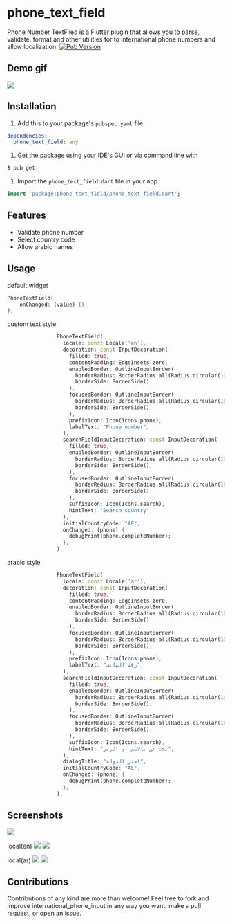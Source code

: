 # phone_text_field

Phone Number TextFiled is a Flutter plugin that allows you to parse, validate, format and other utilities for to international phone numbers and allow localization.
[![Pub Version](https://img.shields.io/pub/v/phone_text_field?logo=flutter&style=for-the-badge)](https://pub.dev/packages/phone_text_field)


Demo gif
-----
![](https://github.com/MohamedAbd0/phone_text_field/blob/master/screenshots/demo.gif)

Installation
-----
1. Add this to your package's `pubspec.yaml` file:

```yaml
dependencies:
  phone_text_field: any
```

1. Get the package using your IDE's GUI or via command line with

```bash
$ pub get
```

1. Import the `phone_text_field.dart` file in your app

```dart
import 'package:phone_text_field/phone_text_field.dart';
```

Features
----
- Validate phone number
- Select country code
- Allow arabic names

Usage
-----
default widget
```dart
PhoneTextField(
    onChanged: (value) {},
),
```
custom text style
```dart
                PhoneTextField(
                  locale: const Locale('en'),
                  decoration: const InputDecoration(
                    filled: true,
                    contentPadding: EdgeInsets.zero,
                    enabledBorder: OutlineInputBorder(
                      borderRadius: BorderRadius.all(Radius.circular(10.0)),
                      borderSide: BorderSide(),
                    ),
                    focusedBorder: OutlineInputBorder(
                      borderRadius: BorderRadius.all(Radius.circular(10.0)),
                      borderSide: BorderSide(),
                    ),
                    prefixIcon: Icon(Icons.phone),
                    labelText: "Phone number",
                  ),
                  searchFieldInputDecoration: const InputDecoration(
                    filled: true,
                    enabledBorder: OutlineInputBorder(
                      borderRadius: BorderRadius.all(Radius.circular(10.0)),
                      borderSide: BorderSide(),
                    ),
                    focusedBorder: OutlineInputBorder(
                      borderRadius: BorderRadius.all(Radius.circular(10.0)),
                      borderSide: BorderSide(),
                    ),
                    suffixIcon: Icon(Icons.search),
                    hintText: "Search country",
                  ),
                  initialCountryCode: "AE",
                  onChanged: (phone) {
                    debugPrint(phone.completeNumber);
                  },
                ),
```

arabic style
```dart
                PhoneTextField(
                  locale: const Locale('ar'),
                  decoration: const InputDecoration(
                    filled: true,
                    contentPadding: EdgeInsets.zero,
                    enabledBorder: OutlineInputBorder(
                      borderRadius: BorderRadius.all(Radius.circular(10.0)),
                      borderSide: BorderSide(),
                    ),
                    focusedBorder: OutlineInputBorder(
                      borderRadius: BorderRadius.all(Radius.circular(10.0)),
                      borderSide: BorderSide(),
                    ),
                    prefixIcon: Icon(Icons.phone),
                    labelText: "رقم الهاتف",
                  ),
                  searchFieldInputDecoration: const InputDecoration(
                    filled: true,
                    enabledBorder: OutlineInputBorder(
                      borderRadius: BorderRadius.all(Radius.circular(10.0)),
                      borderSide: BorderSide(),
                    ),
                    focusedBorder: OutlineInputBorder(
                      borderRadius: BorderRadius.all(Radius.circular(10.0)),
                      borderSide: BorderSide(),
                    ),
                    suffixIcon: Icon(Icons.search),
                    hintText: "بحث عن بالاسم او الرمز",
                  ),
                  dialogTitle: "اختر الدوله",
                  initialCountryCode: "AE",
                  onChanged: (phone) {
                    debugPrint(phone.completeNumber);
                  },
                ),
```

## Screenshots
![](demo.gif)

local(en)
![](screenshots/1.png)
![](screenshots/2.png)

local(ar)
![](screenshots/3.png)
![](screenshots/4.png)
## Contributions

Contributions of any kind are more than welcome! Feel free to fork and improve international_phone_input in any way you want, make a pull request, or open an issue.